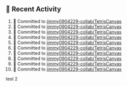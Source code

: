 ## 📌 Recent Activity
<!--START_SECTION:activity-->
1. 📝 Committed to [jimmy0904229-collab/TetrisCanvas](https://github.com/jimmy0904229-collab/TetrisCanvas/commit/d9ec551ca29cfae2d9c4a25309a13a9a9058b28d)
2. 📝 Committed to [jimmy0904229-collab/TetrisCanvas](https://github.com/jimmy0904229-collab/TetrisCanvas/commit/8f040ec5c025bb4be7013c9bd54cbf35189525ae)
3. 📝 Committed to [jimmy0904229-collab/TetrisCanvas](https://github.com/jimmy0904229-collab/TetrisCanvas/commit/5bdd0526f6d1a1fdef30bafd465c1768bdabcdc3)
4. 📝 Committed to [jimmy0904229-collab/TetrisCanvas](https://github.com/jimmy0904229-collab/TetrisCanvas/commit/e734ee99257e68c7cc499256c4fe6f5aab5b50f7)
5. 📝 Committed to [jimmy0904229-collab/TetrisCanvas](https://github.com/jimmy0904229-collab/TetrisCanvas/commit/b84b080ed4a2d5928d752f212a511dd343786118)
6. 📝 Committed to [jimmy0904229-collab/TetrisCanvas](https://github.com/jimmy0904229-collab/TetrisCanvas/commit/80095e673664cbcc71be8e1bf20c82b6c4b814d6)
7. 📝 Committed to [jimmy0904229-collab/TetrisCanvas](https://github.com/jimmy0904229-collab/TetrisCanvas/commit/8c23238c81487e0235da910f6bfc3da9bfd54139)
8. 📝 Committed to [jimmy0904229-collab/TetrisCanvas](https://github.com/jimmy0904229-collab/TetrisCanvas/commit/7db2c5fc225e413cf182d990aaad2773233e738f)
9. 📝 Committed to [jimmy0904229-collab/TetrisCanvas](https://github.com/jimmy0904229-collab/TetrisCanvas/commit/e4d858be9471e1587eedaf9fc99ad46344a34311)
10. 📝 Committed to [jimmy0904229-collab/TetrisCanvas](https://github.com/jimmy0904229-collab/TetrisCanvas/commit/ecbebca288958e6a926079a7c198199e52da7de0)
<!--END_SECTION:activity-->
test 2
